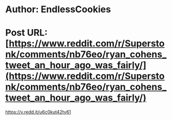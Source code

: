 # Author: EndlessCookies
# Post URL: [https://www.reddit.com/r/Superstonk/comments/nb76eo/ryan_cohens_tweet_an_hour_ago_was_fairly/](https://www.reddit.com/r/Superstonk/comments/nb76eo/ryan_cohens_tweet_an_hour_ago_was_fairly/)


https://v.redd.it/u6c0kut42ty61